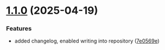 # [1.1.0](https://github.com/derh4nnes/shipitk8s/compare/v1.0.1...v1.1.0) (2025-04-19)


### Features

* added changelog, enabled writing into repository ([7e0569e](https://github.com/derh4nnes/shipitk8s/commit/7e0569eb6d405865ee98d56318f8a1d3cd0537d7))
